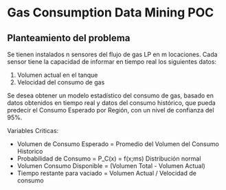 # Gas Consumption Data Mining POC

## Planteamiento del problema

Se tienen instalados n sensores del flujo de gas LP en m locaciones. Cada sensor tiene la capacidad de informar en tiempo real los siguientes datos:

1. Volumen actual en el tanque
2. Velocidad del consumo de gas

Se desea obtener un modelo estadístico del consumo de gas, basado en datos obtenidos en tiempo real y datos del consumo histórico, que pueda predecir el Consumo Esperado por Región, con un nivel de confianza del 95%.

Variables Criticas:
- Volumen de Consumo Esperado = Promedio del Volumen del Consumo Historico
- Probabilidad de Consumo = P_C(x) = f(x;ms) Distribución normal
- Volumen Consumo Disponible = (Volumen Total - Volumen Actual) 
- Tiempo restante para vaciado = Volumen Actual / Velocidad de consumo


